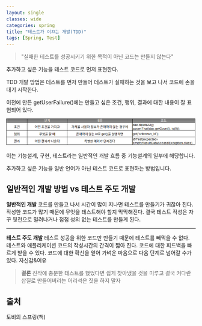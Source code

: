 ```yaml
---
layout: single
classes: wide
categories: spring
title: "테스트가 이끄는 개발(TDD)"
tags: [Spring, Test]
---
```


> "실패한 테스트를 성공시키기 위한 목적이 아닌 코드는 만들지 않는다"

추가하고 싶은 기능을 테스트 코드로 먼저 표현한다.

TDD 개발 방법은 테스트를 먼저 만들어 테스트가 실패하는 것을 보고 나서 코드에 손을 대기 시작한다.

이전에 만든 getUserFailure()에는 만들고 싶은 조건, 행위, 결과에 대한 내용이 잘 표현되어 있다.

![테스트 구성 요소](/assets/images/2020-09-18-tdd_image.png)

이는 기능설계, 구현, 테스트라는 일반적인 개발 흐름 중 기능설계의 일부에 해당합니다.

추가하고 싶은 기능을 일반 언어가 아닌 테스트 코드로 표현하는 방법입니다.

## 일반적인 개발 방법 vs 테스트 주도 개발

**일반적인 개발**
코드를 만들고 나서 시간이 많이 지나면 테스트를 만들기가 귀찮아 진다.
작성한 코드가 많기 때문에 무엇을 테스트해야 할지 막막해진다.
결국 테스트 작성은 자꾸 뒷전으로 밀려나거나 점점 성의 없는 테스트를 만들게 된다.

---

**테스트 주도 개발**
테스트 성공을 위한 코드만 만들기 때문에 테스트를 빼먹을 수 없다.
테스트와 애플리케이션 코드의 작성시간의 간격이 짧아 진다.
코드에 대한 피드백을 빠르게 받을 수 있다.
코드에 대한 확신을 얻어 가벼운 마음으로 다음 단계로 넘어갈 수가 있다. 자신감&여유

> **결론**
진작에 충분한 테스트를 했었다면 쉽게 찾아냈을 것을 미루고 결국 커다란 삽질로 만들어버리는 어리석은 짓을 하지 말자

## 출처

토비의 스프링(책)

